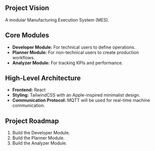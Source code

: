 ## Project Vision
A modular Manufacturing Execution System (MES).

## Core Modules
- **Developer Module:** For technical users to define operations.
- **Planner Module:** For non-technical users to create production workflows.
- **Analyzer Module:** For tracking KPIs and performance.

## High-Level Architecture
- **Frontend:** React
- **Styling:** TailwindCSS with an Apple-inspired minimalist design.
- **Communication Protocol:** MQTT will be used for real-time machine communication.

## Project Roadmap
1. Build the Developer Module.
2. Build the Planner Module.
3. Build the Analyzer Module.